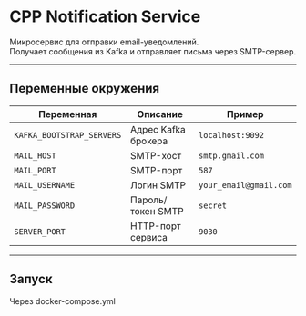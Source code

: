 # CPP Notification Service

Микросервис для отправки email-уведомлений.  
Получает сообщения из Kafka и отправляет письма через SMTP-сервер.

---

## Переменные окружения

| Переменная                | Описание            | Пример                 |
|---------------------------|---------------------|------------------------|
| `KAFKA_BOOTSTRAP_SERVERS` | Адрес Kafka брокера | `localhost:9092`       |
| `MAIL_HOST`               | SMTP-хост           | `smtp.gmail.com`       |
| `MAIL_PORT`               | SMTP-порт           | `587`                  |
| `MAIL_USERNAME`           | Логин SMTP          | `your_email@gmail.com` |
| `MAIL_PASSWORD`           | Пароль/токен SMTP   | `secret`               |
| `SERVER_PORT`             | HTTP-порт сервиса   | `9030`                 |

---

## Запуск

Через docker-compose.yml